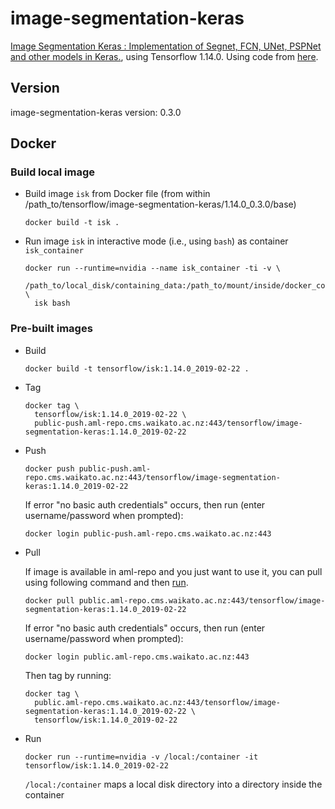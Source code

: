 # image-segmentation-keras

[Image Segmentation Keras : Implementation of Segnet, FCN, UNet, PSPNet and other models in Keras.](https://divamgupta.com/image-segmentation/2019/06/06/deep-learning-semantic-segmentation-keras.html), 
using Tensorflow 1.14.0. Using code from [here](https://github.com/divamgupta/image-segmentation-keras).

## Version

image-segmentation-keras version: 0.3.0

## Docker

### Build local image

* Build image `isk` from Docker file (from within /path_to/tensorflow/image-segmentation-keras/1.14.0_0.3.0/base)

  ```commandline
  docker build -t isk .
  ```
  
* Run image `isk` in interactive mode (i.e., using `bash`) as container `isk_container`

  ```commandline
  docker run --runtime=nvidia --name isk_container -ti -v \
    /path_to/local_disk/containing_data:/path_to/mount/inside/docker_container \
    isk bash
  ```

### Pre-built images

* Build

  ```commandline
  docker build -t tensorflow/isk:1.14.0_2019-02-22 .
  ```
  
* Tag

  ```commandline
  docker tag \
    tensorflow/isk:1.14.0_2019-02-22 \
    public-push.aml-repo.cms.waikato.ac.nz:443/tensorflow/image-segmentation-keras:1.14.0_2019-02-22
  ```
  
* Push

  ```commandline
  docker push public-push.aml-repo.cms.waikato.ac.nz:443/tensorflow/image-segmentation-keras:1.14.0_2019-02-22
  ```
  If error "no basic auth credentials" occurs, then run (enter username/password when prompted):
  
  ```commandline
  docker login public-push.aml-repo.cms.waikato.ac.nz:443
  ```
  
* Pull

  If image is available in aml-repo and you just want to use it, you can pull using following command and then [run](#run).

  ```commandline
  docker pull public.aml-repo.cms.waikato.ac.nz:443/tensorflow/image-segmentation-keras:1.14.0_2019-02-22
  ```
  If error "no basic auth credentials" occurs, then run (enter username/password when prompted):
  
  ```commandline
  docker login public.aml-repo.cms.waikato.ac.nz:443
  ```
  Then tag by running:
  
  ```commandline
  docker tag \
    public.aml-repo.cms.waikato.ac.nz:443/tensorflow/image-segmentation-keras:1.14.0_2019-02-22 \
    tensorflow/isk:1.14.0_2019-02-22
  ```
  
* <a name="run">Run</a>

  ```commandline
  docker run --runtime=nvidia -v /local:/container -it tensorflow/isk:1.14.0_2019-02-22
  ```
  `/local:/container` maps a local disk directory into a directory inside the container
